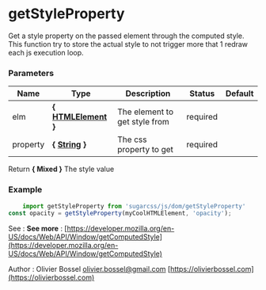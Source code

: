 # getStyleProperty

Get a style property on the passed element through the computed style.
This function try to store the actual style to not trigger more that 1 redraw
each js execution loop.



### Parameters
Name  |  Type  |  Description  |  Status  |  Default
------------  |  ------------  |  ------------  |  ------------  |  ------------
elm  |  **{ [HTMLElement](https://developer.mozilla.org/fr/docs/Web/API/HTMLElement) }**  |  The element to get style from  |  required  |
property  |  **{ [String](https://developer.mozilla.org/fr/docs/Web/JavaScript/Reference/Objets_globaux/String) }**  |  The css property to get  |  required  |

Return **{ Mixed }** The style value

### Example
```js
	import getStyleProperty from 'sugarcss/js/dom/getStyleProperty'
const opacity = getStyleProperty(myCoolHTMLElement, 'opacity');
```
See : **See more** : [https://developer.mozilla.org/en-US/docs/Web/API/Window/getComputedStyle](https://developer.mozilla.org/en-US/docs/Web/API/Window/getComputedStyle)

Author : Olivier Bossel [olivier.bossel@gmail.com](mailto:olivier.bossel@gmail.com) [https://olivierbossel.com](https://olivierbossel.com)
